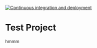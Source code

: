 [![Continuous integration and deployment](https://github.com/khoaLe12/ci-cd/actions/workflows/ci-cd.yaml/badge.svg?branch=main)](https://github.com/khoaLe12/ci-cd/actions/workflows/ci-cd.yaml)

# Test Project

hmmm
